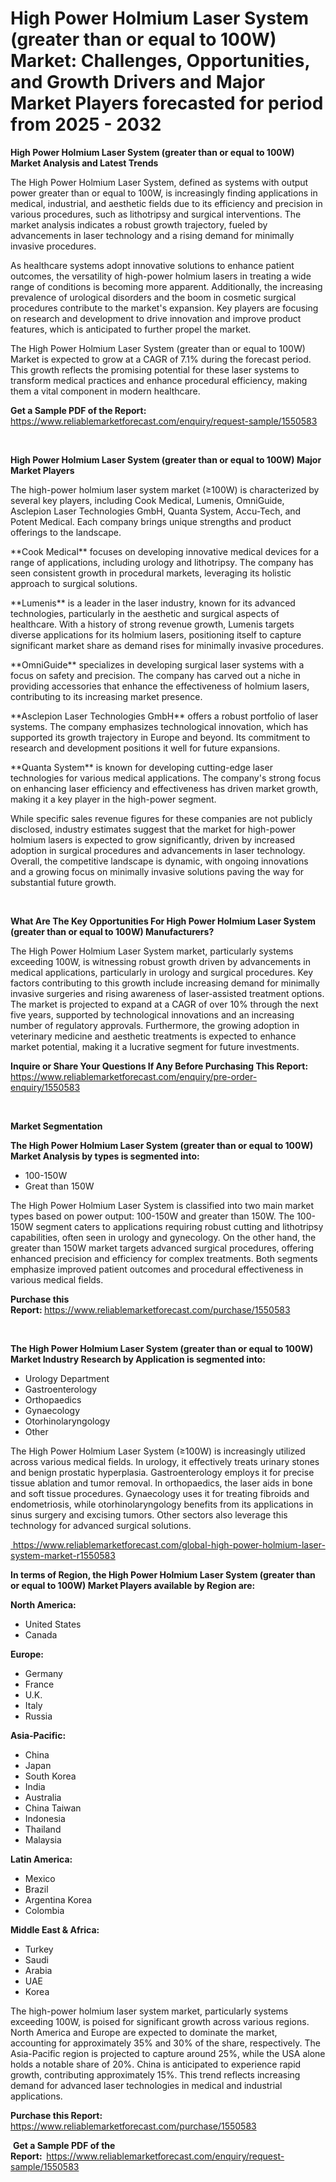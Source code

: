 <p><h1>High Power Holmium Laser System (greater than or equal to 100W) Market: Challenges, Opportunities, and Growth Drivers and Major Market Players forecasted for period from 2025 - 2032</h1></p><p><strong>High Power Holmium Laser System (greater than or equal to 100W) Market Analysis and Latest Trends</strong></p>
<p><p>The High Power Holmium Laser System, defined as systems with output power greater than or equal to 100W, is increasingly finding applications in medical, industrial, and aesthetic fields due to its efficiency and precision in various procedures, such as lithotripsy and surgical interventions. The market analysis indicates a robust growth trajectory, fueled by advancements in laser technology and a rising demand for minimally invasive procedures.</p><p>As healthcare systems adopt innovative solutions to enhance patient outcomes, the versatility of high-power holmium lasers in treating a wide range of conditions is becoming more apparent. Additionally, the increasing prevalence of urological disorders and the boom in cosmetic surgical procedures contribute to the market's expansion. Key players are focusing on research and development to drive innovation and improve product features, which is anticipated to further propel the market.</p><p>The High Power Holmium Laser System (greater than or equal to 100W) Market is expected to grow at a CAGR of 7.1% during the forecast period. This growth reflects the promising potential for these laser systems to transform medical practices and enhance procedural efficiency, making them a vital component in modern healthcare.</p></p>
<p><strong>Get a Sample PDF of the Report:&nbsp;</strong> <a href="https://www.reliablemarketforecast.com/enquiry/request-sample/1550583?utm_campaign=3511&utm_medium=2&utm_source=Github&utm_content=ia&utm_term=14042025&utm_id=high-power-holmium-laser-system-greater-than-or-equal-to-100w">https://www.reliablemarketforecast.com/enquiry/request-sample/1550583</a></p>
<p>&nbsp;</p>
<p><strong>High Power Holmium Laser System (greater than or equal to 100W) Major Market Players</strong></p>
<p><p>The high-power holmium laser system market (≥100W) is characterized by several key players, including Cook Medical, Lumenis, OmniGuide, Asclepion Laser Technologies GmbH, Quanta System, Accu-Tech, and Potent Medical. Each company brings unique strengths and product offerings to the landscape.</p><p>**Cook Medical** focuses on developing innovative medical devices for a range of applications, including urology and lithotripsy. The company has seen consistent growth in procedural markets, leveraging its holistic approach to surgical solutions.</p><p>**Lumenis** is a leader in the laser industry, known for its advanced technologies, particularly in the aesthetic and surgical aspects of healthcare. With a history of strong revenue growth, Lumenis targets diverse applications for its holmium lasers, positioning itself to capture significant market share as demand rises for minimally invasive procedures.</p><p>**OmniGuide** specializes in developing surgical laser systems with a focus on safety and precision. The company has carved out a niche in providing accessories that enhance the effectiveness of holmium lasers, contributing to its increasing market presence.</p><p>**Asclepion Laser Technologies GmbH** offers a robust portfolio of laser systems. The company emphasizes technological innovation, which has supported its growth trajectory in Europe and beyond. Its commitment to research and development positions it well for future expansions.</p><p>**Quanta System** is known for developing cutting-edge laser technologies for various medical applications. The company's strong focus on enhancing laser efficiency and effectiveness has driven market growth, making it a key player in the high-power segment.</p><p>While specific sales revenue figures for these companies are not publicly disclosed, industry estimates suggest that the market for high-power holmium lasers is expected to grow significantly, driven by increased adoption in surgical procedures and advancements in laser technology. Overall, the competitive landscape is dynamic, with ongoing innovations and a growing focus on minimally invasive solutions paving the way for substantial future growth.</p></p>
<p>&nbsp;</p>
<p><strong>What Are The Key Opportunities For High Power Holmium Laser System (greater than or equal to 100W) Manufacturers?</strong></p>
<p><p>The High Power Holmium Laser System market, particularly systems exceeding 100W, is witnessing robust growth driven by advancements in medical applications, particularly in urology and surgical procedures. Key factors contributing to this growth include increasing demand for minimally invasive surgeries and rising awareness of laser-assisted treatment options. The market is projected to expand at a CAGR of over 10% through the next five years, supported by technological innovations and an increasing number of regulatory approvals. Furthermore, the growing adoption in veterinary medicine and aesthetic treatments is expected to enhance market potential, making it a lucrative segment for future investments.</p></p>
<p><strong>Inquire or Share Your Questions If Any Before Purchasing This Report:</strong> <a href="https://www.reliablemarketforecast.com/enquiry/pre-order-enquiry/1550583?utm_campaign=3511&utm_medium=2&utm_source=Github&utm_content=ia&utm_term=14042025&utm_id=high-power-holmium-laser-system-greater-than-or-equal-to-100w">https://www.reliablemarketforecast.com/enquiry/pre-order-enquiry/1550583</a></p>
<p>&nbsp;</p>
<p><strong>Market Segmentation</strong></p>
<p><strong>The High Power Holmium Laser System (greater than or equal to 100W) Market Analysis by types is segmented into:</strong></p>
<p><ul><li>100-150W</li><li>Great than 150W</li></ul></p>
<p><p>The High Power Holmium Laser System is classified into two main market types based on power output: 100-150W and greater than 150W. The 100-150W segment caters to applications requiring robust cutting and lithotripsy capabilities, often seen in urology and gynecology. On the other hand, the greater than 150W market targets advanced surgical procedures, offering enhanced precision and efficiency for complex treatments. Both segments emphasize improved patient outcomes and procedural effectiveness in various medical fields.</p></p>
<p><strong>Purchase this Report:&nbsp;</strong><a href="https://www.reliablemarketforecast.com/purchase/1550583?utm_campaign=3511&utm_medium=2&utm_source=Github&utm_content=ia&utm_term=14042025&utm_id=high-power-holmium-laser-system-greater-than-or-equal-to-100w">https://www.reliablemarketforecast.com/purchase/1550583</a></p>
<p>&nbsp;</p>
<p><strong>The High Power Holmium Laser System (greater than or equal to 100W) Market Industry Research by Application is segmented into:</strong></p>
<p><ul><li>Urology Department</li><li>Gastroenterology</li><li>Orthopaedics</li><li>Gynaecology</li><li>Otorhinolaryngology</li><li>Other</li></ul></p>
<p><p>The High Power Holmium Laser System (≥100W) is increasingly utilized across various medical fields. In urology, it effectively treats urinary stones and benign prostatic hyperplasia. Gastroenterology employs it for precise tissue ablation and tumor removal. In orthopaedics, the laser aids in bone and soft tissue procedures. Gynaecology uses it for treating fibroids and endometriosis, while otorhinolaryngology benefits from its applications in sinus surgery and excising tumors. Other sectors also leverage this technology for advanced surgical solutions.</p></p>
<p><a href="https://www.reliablemarketforecast.com/global-high-power-holmium-laser-system-market-r1550583?utm_campaign=3511&utm_medium=2&utm_source=Github&utm_content=ia&utm_term=14042025&utm_id=high-power-holmium-laser-system-greater-than-or-equal-to-100w">&nbsp;https://www.reliablemarketforecast.com/global-high-power-holmium-laser-system-market-r1550583</a></p>
<p><strong>In terms of Region, the High Power Holmium Laser System (greater than or equal to 100W) Market Players available by Region are:</strong></p>
<p>
    <p> <strong> North America: </strong>
        <ul>
            <li>United States</li>
            <li>Canada</li>
        </ul>
        </p> 
    <p> <strong> Europe: </strong>
        <ul>
            <li>Germany</li>
            <li>France</li>
            <li>U.K.</li>
            <li>Italy</li>
            <li>Russia</li>
        </ul>
        </p> 
    <p> <strong> Asia-Pacific: </strong>
        <ul>
            <li>China</li>
            <li>Japan</li>
            <li>South Korea</li>
            <li>India</li>
            <li>Australia</li>
            <li>China Taiwan</li>
            <li>Indonesia</li>
            <li>Thailand</li>
            <li>Malaysia</li>
        </ul>
        </p> 
    <p> <strong> Latin America: </strong>
        <ul>
            <li>Mexico</li>
            <li>Brazil</li>
            <li>Argentina Korea</li>
            <li>Colombia</li>
        </ul>
        </p> 
    <p> <strong> Middle East & Africa: </strong>
        <ul>
            <li>Turkey</li>
            <li>Saudi</li>
            <li>Arabia</li>
            <li>UAE</li>
            <li>Korea</li>
        </ul>
    </p>
    </p>
<p><p>The high-power holmium laser system market, particularly systems exceeding 100W, is poised for significant growth across various regions. North America and Europe are expected to dominate the market, accounting for approximately 35% and 30% of the share, respectively. The Asia-Pacific region is projected to capture around 25%, while the USA alone holds a notable share of 20%. China is anticipated to experience rapid growth, contributing approximately 15%. This trend reflects increasing demand for advanced laser technologies in medical and industrial applications.</p></p>
<p><strong>Purchase this Report: </strong><a href="https://www.reliablemarketforecast.com/purchase/1550583?utm_campaign=3511&utm_medium=2&utm_source=Github&utm_content=ia&utm_term=14042025&utm_id=high-power-holmium-laser-system-greater-than-or-equal-to-100w">https://www.reliablemarketforecast.com/purchase/1550583</a></p>
<p>&nbsp;<strong>Get a Sample PDF of the Report:&nbsp;&nbsp;</strong><a href="https://www.reliablemarketforecast.com/enquiry/request-sample/1550583?utm_campaign=3511&utm_medium=2&utm_source=Github&utm_content=ia&utm_term=14042025&utm_id=high-power-holmium-laser-system-greater-than-or-equal-to-100w">https://www.reliablemarketforecast.com/enquiry/request-sample/1550583</a></p>
<p><strong></strong></p>
<p><p></p><p></p><p></p></p>